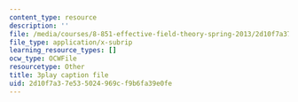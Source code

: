 ```yaml
---
content_type: resource
description: ''
file: /media/courses/8-851-effective-field-theory-spring-2013/2d10f7a37e535024969cf9b6fa39e0fe_zr3wuh3fWRw.vtt
file_type: application/x-subrip
learning_resource_types: []
ocw_type: OCWFile
resourcetype: Other
title: 3play caption file
uid: 2d10f7a3-7e53-5024-969c-f9b6fa39e0fe
---
```

